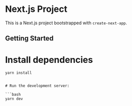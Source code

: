 # Next.js Project

This is a Next.js project bootstrapped with `create-next-app`.

## Getting Started


# Install dependencies

```bach
yarn install


# Run the development server:

```bash
yarn dev